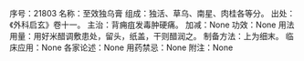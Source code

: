 序号：21803
名称：至效独乌膏
组成：独活、草乌、南星、肉桂各等分。
出处：《外科启玄》卷十一。
主治：背痈疽发毒肿硬痛。
加减：None
功效：None
用法用量：用好米醋调敷患处，留头，纸盖，干则醋润之。
制备方法：上为细末。
临床应用：None
各家论述：None
用药禁忌：None
附注：None
